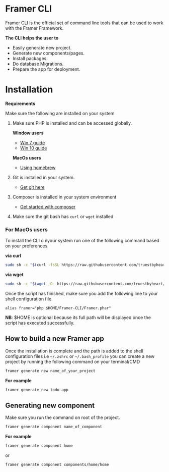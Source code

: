 # Framer CLI
Framer CLI is the official set of command line tools that can be used to work with the Framer Framework. 

**The CLI helps the user to**
 * Easily generate new project.
 * Generate new components/pages.
 * Install packages.
 * Do database Migrations.
 * Prepare the app for deployment.
 
# Installation

**Requirements**
 
Make sure the following are installed on your system

 1. Make sure PHP is installed and can be accessed globally.
  
      **Window users**
      
      * [Win 7 guide](https://john-dugan.com/add-php-windows-path-variable/)
      * [Win 10 guide](https://www.forevolve.com/en/articles/2016/10/27/how-to-add-your-php-runtime-directory-to-your-windows-10-path-environment-variable/)
      
      **MacOs users**
      
      * [Using homebrew](https://thewebtier.com/php/installing-php-7-2-osx-homebrew/) 

 2. Git is installed in your system.
  
      * [Get git here](https://git-scm.com/downloads)
  
 3. Composer is installed in your system environment
     * [Get started with composer](https://getcomposer.org/doc/00-intro.md)
     
 4. Make sure the git bash has `curl` or `wget` installed
  
### For MacOs users
To install the CLI o nyour system run one of the following command based on your preferences

**via curl**

```bash
sudo sh -c "$(curl -fsSL https://raw.githubusercontent.com/truestbyheart/Framer-CLI/master/install.sh)"
```

**via wget**

```bash
sudo sh -c "$(wget -O- https://raw.githubusercontent.com/truestbyheart/Framer-CLI/master/install.sh)"
```

Once the script has finished, make sure you add the following line to your shell configuration file.

```text
alias framer="php $HOME/Framer-CLI/Framer.phar" 
```

**NB**: $HOME is optional because its full path will be displayed once  the script has executed successfully.

## How to build a new Framer app

Once the installation is complete and the path is added to the shell configuration files i.e `~/.zshrc` or `~/.bash_profile` you can create a new project
by running the following command on your terminal/CMD

```bash
framer generate new name_of_your_project
```

**For example**

```bash
framer generate new todo-app
```
## Generating new component
Make sure you run the command on root of the project.

```bash
framer generate component name_of_component
```

**For example**

```bash
framer generate component home
```

or

```bash
framer generate component components/home/home
```
